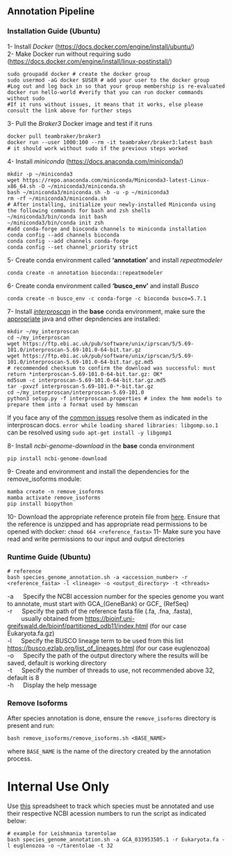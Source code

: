 ## Annotation Pipeline

### Installation Guide (Ubuntu)
1- Install *Docker* (https://docs.docker.com/engine/install/ubuntu/)<br />
2- Make Docker run without requiring sudo (https://docs.docker.com/engine/install/linux-postinstall/)
```
sudo groupadd docker # create the docker group
sudo usermod -aG docker $USER # add your user to the docker group
#Log out and log back in so that your group membership is re-evaluated
docker run hello-world #verify that you can run docker commands without sudo
#If it runs without issues, it means that it works, else please consult the link above for further steps
```
3- Pull the *Braker3* Docker image and test if it runs
```
docker pull teambraker/braker3
docker run --user 1000:100 --rm -it teambraker/braker3:latest bash 
# it should work without sudo if the previous steps worked
```
4- Install *miniconda* (https://docs.anaconda.com/miniconda/)
```
mkdir -p ~/miniconda3
wget https://repo.anaconda.com/miniconda/Miniconda3-latest-Linux-x86_64.sh -O ~/miniconda3/miniconda.sh
bash ~/miniconda3/miniconda.sh -b -u -p ~/miniconda3
rm -rf ~/miniconda3/miniconda.sh
# After installing, initialize your newly-installed Miniconda using the following commands for bash and zsh shells
~/miniconda3/bin/conda init bash
~/miniconda3/bin/conda init zsh
#add conda-forge and bioconda channels to miniconda installation
conda config --add channels bioconda
conda config --add channels conda-forge
conda config --set channel_priority strict
```
5- Create conda environment called **‘annotation’** and install *repeatmodeler*
```
conda create -n annotation bioconda::repeatmodeler
```
6- Create conda environment called **‘busco_env’** and install *Busco*
```
conda create -n busco_env -c conda-forge -c bioconda busco=5.7.1
```
7- Install [*interproscan*](https://interproscan-docs.readthedocs.io/en/latest/HowToDownload.html) in the **base** conda environment, make sure the [appropriate](https://interproscan-docs.readthedocs.io/en/latest/InstallationRequirements.html) java and other depndencies are installed:
```
mkdir ~/my_interproscan
cd ~/my_interproscan
wget https://ftp.ebi.ac.uk/pub/software/unix/iprscan/5/5.69-101.0/interproscan-5.69-101.0-64-bit.tar.gz
wget https://ftp.ebi.ac.uk/pub/software/unix/iprscan/5/5.69-101.0/interproscan-5.69-101.0-64-bit.tar.gz.md5
# recommended checksum to confirm the download was successful: must return *interproscan-5.69-101.0-64-bit.tar.gz: OK*
md5sum -c interproscan-5.69-101.0-64-bit.tar.gz.md5
tar -pxvzf interproscan-5.69-101.0-*-bit.tar.gz
cd ~/my_interproscan/interproscan-5.69-101.0
python3 setup.py -f interproscan.properties # index the hmm models to prepare them into a format used by hmmscan
```
If you face any of the [common issues](https://interproscan-docs.readthedocs.io/en/latest/KnownIssues.html) resolve them as indicated in the interproscan docs. `error while loading shared libraries: libgomp.so.1` can be resolved using `sudo apt-get install -y libgomp1`

8- Install *ncbi-genome-download* in the **base** conda environment
```
pip install ncbi-genome-download
```
9- Create and environment and install the dependencies for the remove_isoforms module:
```
mamba create -n remove_isoforms
mamba activate remove_isoforms
pip install biopython
```
10- Download the appropriate reference protein file from [here](https://bioinf.uni-greifswald.de/bioinf/partitioned_odb11/index.html). Ensure that the reference is unzipped and has appropriate read permissions to be opened with docker: `chmod 664 <reference_fasta>`
11- Make sure you have read and write permissions to our input and output directories

### Runtime Guide (Ubuntu)

```
# reference
bash species_genome_annotation.sh -a <accession_number> -r <reference_fasta> -l <lineage> -o <output_directory> -t <threads>
```
-a &emsp; Specify the NCBI accession number for the species genome you want to annotate, must start with GCA_(GeneBank) or GCF_ (RefSeq) <br />
-r &emsp; Specify the path of the reference fasta file (.fa, .fna, .fasta), <br /> 
&emsp;&emsp; usually obtained from https://bioinf.uni-greifswald.de/bioinf/partitioned_odb11/index.html (for our case Eukaryota.fa.gz) <br />
-l &emsp; Specify the BUSCO lineage term to be used from this list https://busco.ezlab.org/list_of_lineages.html (for our case euglenozoa) <br />
-o &emsp; Specify the path of the output directory where the results will be saved, default is working directory <br />
-t &emsp; Specify the number of threads to use, not recommended above 32, default is 8 <br />
-h &emsp; Display the help message

### Remove Isoforms

After species annotation is done, ensure the `remove_isoforms` directory is present and run:
```
bash remove_isoforms/remove_isoforms.sh <BASE_NAME>
```
where `BASE_NAME` is the name of the directory created by the annotation process. 
# Internal Use Only

Use [this](https://docs.google.com/spreadsheets/d/1T5bppsxjcP-ijXO7hZwROMfdQBziSisld_oGEBAJ16I/edit?usp=sharing) spreadsheet to track which species must be annotated and use their respective NCBI acession numbers to run the script as indicated below:

```
# example for Leishmania tarentolae
bash species_genome_annotation.sh -a GCA_033953505.1 -r Eukaryota.fa -l euglenozoa -o ~/tarentolae -t 32
```
